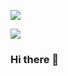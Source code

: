 ![](https://github-readme-stats.vercel.app/api?username=sabahossein&show_icons=true&count_private=true)

![](https://github-readme-stats.vercel.app/api/top-langs/?username=sabahossein&layout=compact)

### Hi there 👋

<!--
**sabahossein/sabahossein** is a ✨ _special_ ✨ repository because its `README.md` (this file) appears on your GitHub profile.

Here are some ideas to get you started:

- 🔭 I’m currently working on ...
- 🌱 I’m currently learning ...
- 👯 I’m looking to collaborate on ...
- 🤔 I’m looking for help with ...
- 💬 Ask me about ...
- 📫 How to reach me: ...
- 😄 Pronouns: ...
- ⚡ Fun fact: ...
-->
